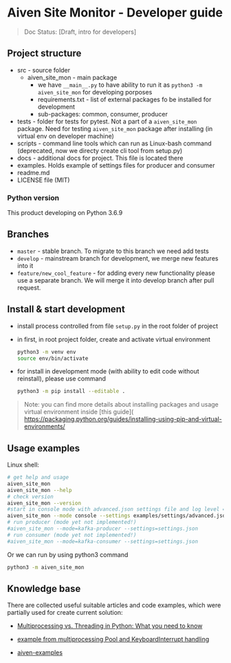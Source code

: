 # Aiven Site Monitor - Developer guide

>  Doc Status: [Draft, intro for developers]

## Project structure

- src - source folder
  - aiven_site_mon - main package
    - we have `__main__.py` to have ability to run it as `python3 -m aiven_site_mon` for developing porposes
    - requirements.txt - list of external packages fo be installed for development
    - sub-packages: common, consumer, producer
- tests - folder for tests for pytest. Not a part of a `aiven_site_mon` package. Need for testing `aiven_site_mon` package after installing (in virtual env on developer machine)
- scripts - command line tools which can run as Linux-bash command (deprecated, now we directy create cli tool from setup.py)
- docs - additional docs for project. This file is located there
- examples. Holds example of settings files for producer and consumer
- readme.md
- LICENSE file (MIT)

### Python version

This product developing on Python 3.6.9

## Branches

- `master` - stable branch. To migrate to this branch we need add tests
- `develop` - mainstream branch for development, we merge new features into it
- `feature/new_cool_feature` - for adding every new functionality please use a separate branch. We will merge it into develop branch after pull request.

## Install & start development

- install process controlled from file `setup.py` in the root folder of project

- in first, in root project folder, create and activate virtual environment

  ```sh
  python3 -m venv env
  source env/bin/activate
  ```

- for install in development mode (with ability to edit code without reinstall), please use command

  ```sh
  python3 -m pip install --editable .
  ```

> Note: you can find more details about installing packages and usage virtual environment inside [this guide]( https://packaging.python.org/guides/installing-using-pip-and-virtual-environments/

## Usage examples

Linux shell:

```bash
# get help and usage
aiven_site_mon
aiven_site_mon --help
# check version
aiven_site_mon --version
#start in console mode with advanced.json settings file and log level = TRACE
aiven_site_mon --mode console --settings examples/settings/advanced.json -l TRACE
# run producer (mode yet not implemented!)
#aiven_site_mon --mode=kafka-producer --settings=settings.json
# run consumer (mode yet not implemented!)
#aiven_site_mon --mode=kafka-consumer --settings=settings.json

```

Or we can run by using python3 command

```bash
python3 -m aiven_site_mon
```

## Knowledge base

There are collected useful suitable articles and code examples, which were partially used for create current solution:

- [Multiprocessing vs. Threading in Python: What you need to know](https://timber.io/blog/multiprocessing-vs-multithreading-in-python-what-you-need-to-know/)

- [example from multiprocessing Pool and KeyboardInterrupt handling](https://github.com/jreese/multiprocessing-keyboardinterrupt)

- [aiven-examples](https://github.com/aiven/aiven-examples)
